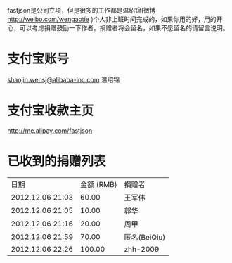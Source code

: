 fastjson是公司立项，但是很多的工作都是温绍锦(微博 http://weibo.com/wengaotie )个人非上班时间完成的，如果你用的好，用的开心，可以考虑捐赠鼓励一下作者。捐赠者将会留名，如果不愿留名的请留言说明。

# 支付宝账号
shaojin.wensj@alibaba-inc.com 温绍锦

# 支付宝收款主页
http://me.alipay.com/fastjson

# 已收到的捐赠列表
<table>
<tr><td>日期</td><td>金额 (RMB) </td><td>捐赠者</td></tr>
<tr><td>2012.12.06 21:03</td><td>60.00</td><td>王军伟</td></tr>
<tr><td>2012.12.06 21:05</td><td>10.00</td><td>郭华</td></tr>
<tr><td>2012.12.06 21:16</td><td>20.00</td><td>周甲</td></tr>
<tr><td>2012.12.06 21:59</td><td>70.00</td><td>匿名(BeiQiu)</td></tr>
<tr><td>2012.12.06 22:26</td><td>100.00</td><td>zhh-2009</td></tr>
</table>